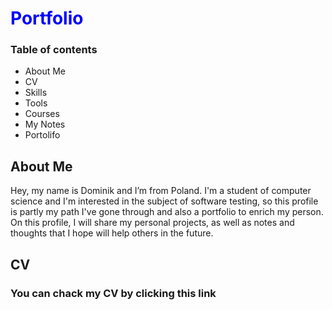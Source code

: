 <h1 style="color: blue;">Portfolio</h1>

<h3>Table of contents</h2>
<ul>
  <Li>About Me</Li>
  <li>CV</li>
  <li>Skills</li>
  <li>Tools</li>
  <li>Courses</li>
  <li>My Notes</li>
  <li>Portolifo</li>
</ul>

<h2>About Me</h3>
<p>Hey, my name is Dominik and I’m from Poland. I'm a student of computer science and I'm interested in the subject of software testing, so this profile is partly my path I've gone through and also a portfolio to enrich my person. On this profile, I will share my personal projects, as well as notes and thoughts that I hope will help others in the future.
</p>

<h2>CV</h2>
<h3>You can chack my CV by clicking this link</h3>
